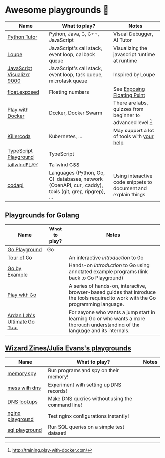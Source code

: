 # Awesome playgrounds 🛝

| Name                         | What to play?                                                                                         | Notes                                                                      |
| ---------------------------- | ----------------------------------------------------------------------------------------------------- | -------------------------------------------------------------------------- |
| [Python Tutor]               | Python, Java, C, C++, JavaScript                                                                      | Visual Debugger, AI Tutor                                                  |
| [Loupe]                      | JavaScript's call stack, event loop, callback queue                                                   | Visualizing the javascript runtime at runtime                              |
| [JavaScript Visualizer 9000] | JavaScript's call stack, event loop, task queue, microtask queue                                      | Inspired by Loupe                                                          |
| [float.exposed]              | Floating numbers                                                                                      | See [Exposing Floating Point]                                              |
| [Play with Docker]           | Docker, Docker Swarm                                                                                  | There are labs, quizzes from beginner to advanced level [^1]               |
| [Killercoda]                 | Kubernetes, ...                                                                                       | May support a lot of tools with [your help](https://github.com/killercoda) |
| [TypeScript Playground]      | TypeScript                                                                                            |                                                                            |
| [tailwindPLAY]               | Tailwind CSS                                                                                          |                                                                            |
| [codapi]                     | Languages (Python, Go, C), databases, network (OpenAPI, curl, caddy), tools (git, grep, ripgrep), ... | Using interactive code snippets to document and explain things             |

## Playgrounds for Golang

| Name                           | What to play? | Notes                                                                                                                               |
| ------------------------------ | ------------- | ----------------------------------------------------------------------------------------------------------------------------------- |
| [Go Playground]                | Go            |                                                                                                                                     |
| [Tour of Go]                   |               | An interactive _introduction_ to Go                                                                                                 |
| [Go by Example]                |               | Hands-on _introduction_ to Go using annotated example programs (link back to Go Playground)                                         |
| [Play with Go]                 |               | A series of hands-on, interactive, browser-based guides that introduce the tools required to work with the Go programming language. |
| [Ardan Lab's Ultimate Go Tour] |               | For anyone who wants a jump start in learning Go or who wants a more thorough understanding of the language and its internals.      |

## [Wizard Zines/Julia Evans's playgrounds](https://wizardzines.com/#experiments)

| Name               | What to play?                                    | Notes |
| ------------------ | ------------------------------------------------ | ----- |
| [memory spy]       | Run programs and spy on their memory!            |       |
| [mess with dns]    | Experiment with setting up DNS records!          |       |
| [DNS lookups]      | Make DNS queries without using the command line! |       |
| [nginx playground] | Test nginx configurations instantly!             |       |
| [sql playground]   | Run SQL queries on a simple test dataset!        |       |

[Python Tutor]: https://pythontutor.com/
[Loupe]: http://latentflip.com/loupe
[float.exposed]: https://float.exposed
[memory spy]: https://memory-spy.wizardzines.com/
[mess with dns]: https://messwithdns.net/
[DNS lookups]: https://dns-lookup.jvns.ca/
[nginx playground]: https://nginx-playground.wizardzines.com/
[sql playground]: https://sql-playground.wizardzines.com/
[Exposing Floating Point]: https://ciechanow.ski/exposing-floating-point/
[JavaScript Visualizer 9000]: https://www.jsv9000.app/
[Play with Docker]: http://play-with-docker.com/
[Killercoda]: https://killercoda.com/
[TypeScript Playground]: https://www.typescriptlang.org/play
[tailwindPLAY]: https://play.tailwindcss.com/
[Go Playground]: https://go.dev/play/
[Tour of Go]: https://go.dev/tour/
[Ardan Lab's Ultimate Go Tour]: https://tour.ardanlabs.com/
[Go by Example]: https://gobyexample.com/
[Play with Go]: https://play-with-go.dev/
[codapi]: https://codapi.org/showcase/

[^1]: http://training.play-with-docker.com/
